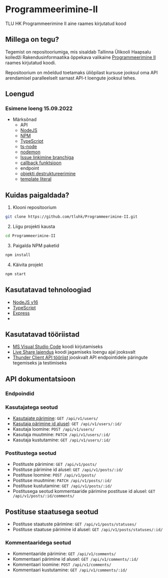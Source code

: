 # Programmeerimine-II
TLU HK Programmeerimine II aine raames kirjutatud kood

## Millega on tegu?
Tegemist on repositooriumiga, mis sisaldab Tallinna Ülikooli Haapsalu kolledži Rakendusinformaatika õppekava valikaine [Programmeerimine II](https://ois2.tlu.ee/tluois/aine/HKI5003.HK) raames kirjutatud koodi.

Repositoorium on mõeldud toetamaks üliõpilast kursuse jooksul oma API arendamisel paralleelselt sarnast API-t loengute jooksul tehes.

## Loengud
### Esimene loeng 15.09.2022
- Märksõnad
  - API
  - [NodeJS](https://nodejs.org/en/)
  - [NPM](https://www.npmjs.com/)
  - [TypeScript](https://www.typescriptlang.org/)
  - [ts-node](https://www.npmjs.com/package/ts-node)
  - [nodemon](https://nodemon.io/)
  - [Issue linkimine branchiga](https://docs.github.com/en/issues/tracking-your-work-with-issues/creating-a-branch-for-an-issue)
  - [callback funktsioon](https://developer.mozilla.org/en-US/docs/Glossary/Callback_function)
  - endpoint
  - [objekti destruktureerimine](https://developer.mozilla.org/en-US/docs/Web/JavaScript/Reference/Operators/Destructuring_assignment)
  - [template literal](https://developer.mozilla.org/en-US/docs/Web/JavaScript/Reference/Template_literals)


## Kuidas paigaldada?
1. Klooni repositoorium
```bash
git clone https://github.com/tluhk/Programmeerimine-II.git
```
2. Liigu projekti kausta
```bash
cd Programmeerimine-II
```
3. Paigalda NPM paketid
```bash
npm install
```
4. Käivita projekt
```bash
npm start
```

## Kasutatavad tehnoloogiad
- [NodeJS v16](https://nodejs.org/en/download/)
- [TypeScript](https://www.typescriptlang.org/)
- [Express](https://www.npmjs.com/package/express)
- 

## Kasutatavad tööriistad
- [MS Visual Studio Code](https://code.visualstudio.com/download) koodi kirjutamiseks
 - [Live Share laiendus](https://code.visualstudio.com/learn/collaboration/live-share) koodi jagamiseks loengu ajal jooksvalt
 - [Thunder Client API tööriist](https://www.thunderclient.com/) jooskvalt API endpointidele päringute tegemiseks ja testimiseks

## API dokumentatsioon
### Endpoindid

### Kasutajatega seotud
- [Kasutajate pärimine](./apidocs/users/get.md#list-of-users): `GET /api/v1/users/`
- [Kasutaja pärimine id alusel](./apidocs/users/get.md#user-by-id): `GET /api/v1/users/:id/`
- Kasutaja loomine: `POST /api/v1/users/`
- Kasutaja muutmine: `PATCH /api/v1/users/:id/`
- Kasutaja kustutamine: `GET /api/v1/users/:id/`

### Postitustega seotud
- Postituste pärimine: `GET /api/v1/posts/`
- Postituse pärimine id alusel: `GET /api/v1/posts/:id/`
- Postituse loomine: `POST /api/v1/posts/`
- Postituse muutmine: `PATCH /api/v1/posts/:id/`
- Postituse kustutamine: `GET /api/v1/posts/:id/`
- Postitusega seotud kommentaaride pärimine postituse id alusel: `GET /api/v1/posts/:id/comments/`

## Postituse staatusega seotud
- Postituse staatuste pärimine: `GET /api/v1/posts/statuses/`
- Postituse staatuse pärimine id alusel: `GET /api/v1/posts/statuses/:id/`

### Kommentaaridega seotud
- Kommentaaride pärimine: `GET /api/v1/comments/`
- Kommentaari pärimine id alusel: `GET /api/v1/comments/:id/`
- Kommentaari loomine: `POST /api/v1/comments/`
- Kommentaari kustutamine: `GET /api/v1/comments/:id/`